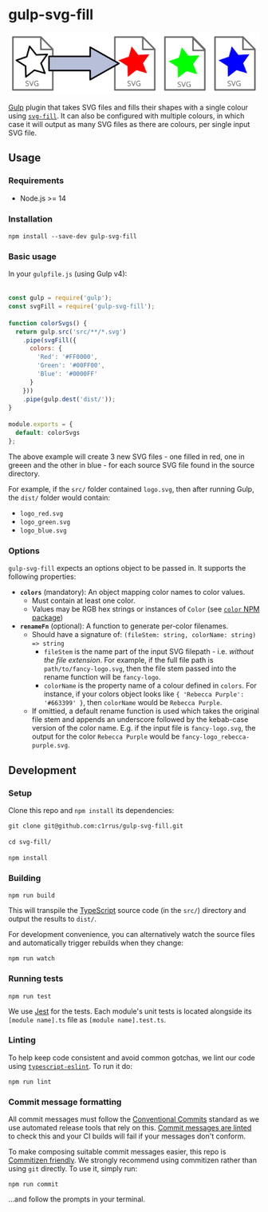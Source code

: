 # gulp-svg-fill

<p align="center">

![Illustration of an SVG shape being filled with a color](./gulp-svg-fill-illustration.svg)

</p>

[Gulp](https://gulpjs.com/) plugin that takes SVG files and fills their shapes with a single colour using [`svg-fill`](https://github.com/c1rrus/svg-fill). It can also be configured with multiple colours, in which case it will output as many SVG files as there are colours, per single input SVG file.

## Usage

### Requirements

* Node.js >= 14

### Installation

```
npm install --save-dev gulp-svg-fill
```

### Basic usage

In your `gulpfile.js` (using Gulp v4):

```js

const gulp = require('gulp');
const svgFill = require('gulp-svg-fill');

function colorSvgs() {
  return gulp.src('src/**/*.svg')
    .pipe(svgFill({
      colors: {
        'Red': '#FF0000',
        'Green': '#00FF00',
        'Blue': '#0000FF'
      }
    }))
    .pipe(gulp.dest('dist/'));
}

module.exports = {
  default: colorSvgs
};

```

The above example will create 3 new SVG files - one filled in red, one in greeen and the other in blue - for each source SVG file found in the source directory.

For example, if the `src/` folder contained `logo.svg`, then after running Gulp, the `dist/` folder would contain:

* `logo_red.svg`
* `logo_green.svg`
* `logo_blue.svg`

### Options

`gulp-svg-fill` expects an options object to be passed in. It supports the following properties:

* **`colors`** (mandatory): An object mapping color names to color values.
    * Must contain at least one color.
    * Values may be RGB hex strings or instances of `Color` (see [`color` NPM package](https://github.com/Qix-/color))
* **`renameFn`** (optional): A function to generate per-color filenames.
    * Should have a signature of: `(fileStem: string, colorName: string) => string`
        * `fileStem` is the name part of the input SVG filepath - i.e. _without the file extension_. For example, if the full file path is `path/to/fancy-logo.svg`, then the file stem passed into the rename function will be `fancy-logo`.
        * `colorName` is the property name of a colour defined in `colors`. For instance, if your colors object looks like `{ 'Rebecca Purple': '#663399' }`, then `colorName` would be `Rebecca Purple`.
    * If omittied, a default rename function is used which takes the original file stem and appends an underscore followed by the kebab-case version of the color name. E.g. if the input file is `fancy-logo.svg`, the output for the color `Rebecca Purple` would be `fancy-logo_rebecca-purple.svg`.


## Development

### Setup

Clone this repo and `npm install` its dependencies:

```
git clone git@github.com:c1rrus/gulp-svg-fill.git

cd svg-fill/

npm install
```

### Building

```
npm run build
```

This will transpile the [TypeScript](https://www.typescriptlang.org/) source code (in the `src/`) directory and output the results to `dist/`.

For development convenience, you can alternatively watch the source files and automatically trigger rebuilds when they change:

```
npm run watch
```

### Running tests

```
npm run test
```

We use [Jest](https://jestjs.io/) for the tests. Each module's unit tests is located alongside its `[module name].ts` file as `[module name].test.ts`.


### Linting

To help keep code consistent and avoid common gotchas, we lint our code using [`typescript-eslint`](https://typescript-eslint.io/). To run it do:

```
npm run lint
```


### Commit message formatting

All commit messages must follow the [Conventional Commits](https://www.conventionalcommits.org/en/v1.0.0/) standard as we use automated release tools that rely on this. [Commit messages are linted](https://commitlint.js.org/) to check this and your CI builds will fail if your messages don't conform.

To make composing suitable commit messages easier, this repo is [Commitizen friendly](http://commitizen.github.io/cz-cli/). We strongly recommend using commitizen rather than using `git` directly. To use it, simply run:

```
npm run commit
```

...and follow the prompts in your terminal.
